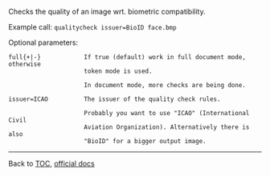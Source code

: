 Checks the quality of an image wrt. biometric compatibility.

Example call: `qualitycheck issuer=BioID face.bmp`


Optional parameters:

    full{+|-}            If true (default) work in full document mode, otherwise
                         token mode is used.

                         In document mode, more checks are being done.

    issuer=ICAO          The issuer of the quality check rules.

                         Probably you want to use "ICAO" (International Civil
                         Aviation Organization). Alternatively there is also
                         "BioID" for a bigger output image.

---

Back to [TOC](./toc.md), [official docs](https://developer.bioid.com/bwsreference/web-api/web-quality-check-api)
